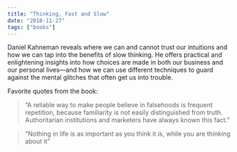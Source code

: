 ```yaml
---
title: "Thinking, Fast and Slow"
date: "2018-11-27"
tags: ["books"]
---
```


Daniel Kahneman reveals where we can and cannot trust our intuitions and how we can tap into the benefits of slow thinking. He offers practical and enlightening insights into how choices are made in both our business and our personal lives—and how we can use different techniques to guard against the mental glitches that often get us into trouble.

Favorite quotes from the book:

> “A reliable way to make people believe in falsehoods is frequent repetition, because familiarity is not easily distinguished from truth. Authoritarian institutions and marketers have always known this fact.”

> “Nothing in life is as important as you think it is, while you are thinking about it”
